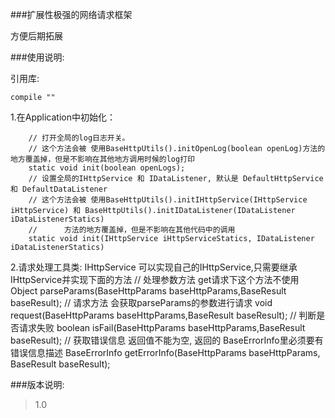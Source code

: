 ###扩展性极强的网络请求框架

方便后期拓展

###使用说明:

引用库:

    compile ""


1.在Application中初始化：
    
        // 打开全局的log日志开关。
        // 这个方法会被 使用BaseHttpUtils().initOpenLog(boolean openLog)方法的地方覆盖掉，但是不影响在其他地方调用时候的log打印
        static void init(boolean openLogs);
        // 设置全局的IHttpService 和 IDataListener, 默认是 DefaultHttpService 和 DefaultDataListener
        // 这个方法会被 使用BaseHttpUtils().initIHttpService(IHttpService iHttpService) 和 BaseHttpUtils().initIDataListener(IDataListener iDataListenerStatics)
        //      方法的地方覆盖掉，但是不影响在其他代码中的调用
        static void init(IHttpService iHttpServiceStatics, IDataListener iDataListenerStatics) 
    
2.请求处理工具类: IHttpService 可以实现自己的IHttpService,只需要继承IHttpService并实现下面的方法
        // 处理参数方法  get请求下这个方法不使用
        Object parseParams(BaseHttpParams baseHttpParams,BaseResult baseResult);
        // 请求方法 会获取parseParams的参数进行请求
        void request(BaseHttpParams baseHttpParams,BaseResult baseResult);
        // 判断是否请求失败
        boolean isFail(BaseHttpParams baseHttpParams,BaseResult baseResult);
        // 获取错误信息 返回值不能为空,  返回的 BaseErrorInfo里必须要有错误信息描述
        BaseErrorInfo getErrorInfo(BaseHttpParams baseHttpParams, BaseResult baseResult);
    
###版本说明:

>1.0 